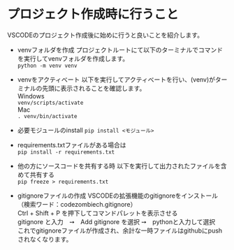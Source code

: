 # プロジェクト作成時に行うこと
VSCODEのプロジェクト作成後に始めに行うと良いことを紹介します。

- venvフォルダを作成
プロジェクトルートにて以下のターミナルでコマンドを実行してvenvフォルダを作成します。<BR>
`python -m venv venv`<BR>

- venvをアクティべート
以下を実行してアクティべートを行い、(venv)がターミナルの先頭に表示されることを確認します。<BR>
Windows<BR>
`venv/scripts/activate`<BR>
Mac<BR>
`. venv/bin/activate`<BR>

- 必要モジュールのinstall
`pip install <モジュール>`

- requirements.txtファイルがある場合は<BR>
`pip install -r requirements.txt`<BR>

- 他の方にソースコードを共有する時
以下を実行して出力されたファイルを含めて共有する<BR>
`pip freeze > requirements.txt`<BR>

- gitignoreファイルの作成
VSCODEの拡張機能のgitignoreをインストール（検索ワード：codezombiech.gitignore）<BR>
Ctrl + Shift + P を押下してコマンドパレットを表示させる<BR>
gitignore と入力　➙　Add gitignore を選択 ➙　pythonと入力して選択<BR>
これでgitignoreファイルが作成され、余計な一時ファイルはgithubにpushされなくなります。
